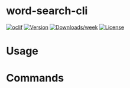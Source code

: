word-search-cli
===============



[![oclif](https://img.shields.io/badge/cli-oclif-brightgreen.svg)](https://oclif.io)
[![Version](https://img.shields.io/npm/v/word-search-cli.svg)](https://npmjs.org/package/word-search-cli)
[![Downloads/week](https://img.shields.io/npm/dw/word-search-cli.svg)](https://npmjs.org/package/word-search-cli)
[![License](https://img.shields.io/npm/l/word-search-cli.svg)](https://github.com/chrisjpalmer/word-search-cli/blob/master/package.json)

<!-- toc -->
# Usage
<!-- usage -->
# Commands
<!-- commands -->
